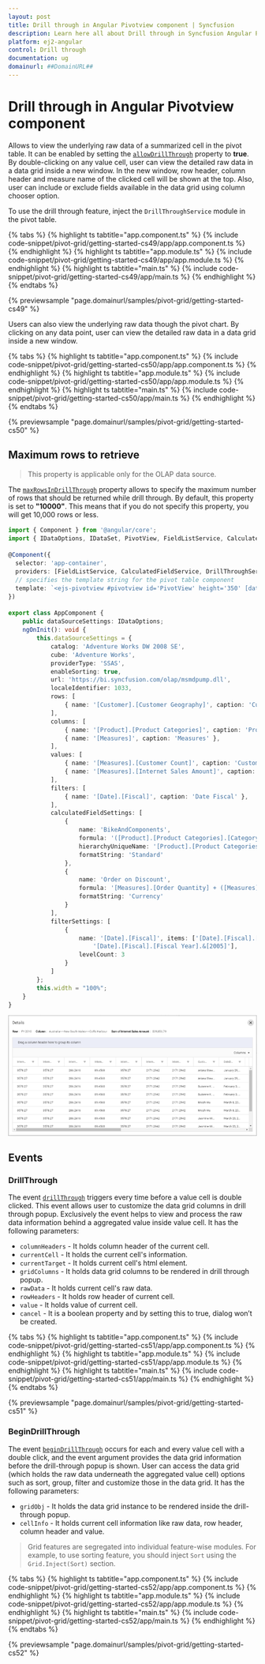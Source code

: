 ```yaml
---
layout: post
title: Drill through in Angular Pivotview component | Syncfusion
description: Learn here all about Drill through in Syncfusion Angular Pivotview component of Syncfusion Essential JS 2 and more.
platform: ej2-angular
control: Drill through 
documentation: ug
domainurl: ##DomainURL##
---
```


# Drill through in Angular Pivotview component

Allows to view the underlying raw data of a summarized cell in the pivot table. It can be enabled by setting the [`allowDrillThrough`](https://ej2.syncfusion.com/angular/documentation/api/pivotview#allowdrillthrough) property to **true**. By double-clicking on any value cell, user can view the detailed raw data in a data grid inside a new window. In the new window, row header, column header and measure name of the clicked cell will be shown at the top. Also, user can include or exclude fields available in the data grid using column chooser option.

To use the drill through feature, inject the `DrillThroughService` module in the pivot table.

{% tabs %}
{% highlight ts tabtitle="app.component.ts" %}
{% include code-snippet/pivot-grid/getting-started-cs49/app/app.component.ts %}
{% endhighlight %}
{% highlight ts tabtitle="app.module.ts" %}
{% include code-snippet/pivot-grid/getting-started-cs49/app/app.module.ts %}
{% endhighlight %}
{% highlight ts tabtitle="main.ts" %}
{% include code-snippet/pivot-grid/getting-started-cs49/app/main.ts %}
{% endhighlight %}
{% endtabs %}
  
{% previewsample "page.domainurl/samples/pivot-grid/getting-started-cs49" %}

Users can also view the underlying raw data though the pivot chart. By clicking on any data point, user can view the detailed raw data in a data grid inside a new window.

{% tabs %}
{% highlight ts tabtitle="app.component.ts" %}
{% include code-snippet/pivot-grid/getting-started-cs50/app/app.component.ts %}
{% endhighlight %}
{% highlight ts tabtitle="app.module.ts" %}
{% include code-snippet/pivot-grid/getting-started-cs50/app/app.module.ts %}
{% endhighlight %}
{% highlight ts tabtitle="main.ts" %}
{% include code-snippet/pivot-grid/getting-started-cs50/app/main.ts %}
{% endhighlight %}
{% endtabs %}
  
{% previewsample "page.domainurl/samples/pivot-grid/getting-started-cs50" %}

## Maximum rows to retrieve

> This property is applicable only for the OLAP data source.

The [`maxRowsInDrillThrough`](https://ej2.syncfusion.com/react/documentation/api/pivotview/#maxrowsindrillthrough) property allows to specify the maximum number of rows that should be returned while drill through. By default, this property is set to **"10000"**. This means that if you do not specify this property, you will get 10,000 rows or less.

```typescript
import { Component } from '@angular/core';
import { IDataOptions, IDataSet, PivotView, FieldListService, CalculatedFieldService, DrillThroughService } from '@syncfusion/ej2-angular-pivotview';

@Component({
  selector: 'app-container',
  providers: [FieldListService, CalculatedFieldService, DrillThroughService],
  // specifies the template string for the pivot table component
  template: `<ejs-pivotview #pivotview id='PivotView' height='350' [dataSourceSettings]=dataSourceSettings [width]=width allowDrillThrough='true' maxRowsInDrillThrough='10' allowCalculatedField='true' showFieldList='true'></ejs-pivotview>`
})

export class AppComponent {
    public dataSourceSettings: IDataOptions;
    ngOnInit(): void {
        this.dataSourceSettings = {
            catalog: 'Adventure Works DW 2008 SE',
            cube: 'Adventure Works',
            providerType: 'SSAS',
            enableSorting: true,
            url: 'https://bi.syncfusion.com/olap/msmdpump.dll',
            localeIdentifier: 1033,
            rows: [
                { name: '[Customer].[Customer Geography]', caption: 'Customer Geography' },
            ],
            columns: [
                { name: '[Product].[Product Categories]', caption: 'Product Categories' },
                { name: '[Measures]', caption: 'Measures' },
            ],
            values: [
                { name: '[Measures].[Customer Count]', caption: 'Customer Count' },
                { name: '[Measures].[Internet Sales Amount]', caption: 'Internet Sales Amount' }
            ],
            filters: [
                { name: '[Date].[Fiscal]', caption: 'Date Fiscal' },
            ],
            calculatedFieldSettings: [
                {
                    name: 'BikeAndComponents',
                    formula: '([Product].[Product Categories].[Category].[Bikes] + [Product].[Product Categories].[Category].[Components] )',
                    hierarchyUniqueName: '[Product].[Product Categories]',
                    formatString: 'Standard'
                },
                {
                    name: 'Order on Discount',
                    formula: '[Measures].[Order Quantity] + ([Measures].[Order Quantity] * 0.10)',
                    formatString: 'Currency'
                }
            ],
            filterSettings: [
                {
                    name: '[Date].[Fiscal]', items: ['[Date].[Fiscal].[Fiscal Quarter].&[2002]&[4]',
                        '[Date].[Fiscal].[Fiscal Year].&[2005]'],
                    levelCount: 3
                }
            ]
        };
        this.width = "100%";
    }
}
```

![output](images/maxrows.png)

## Events

### DrillThrough

The event [`drillThrough`](https://ej2.syncfusion.com/vue/documentation/api/pivotview#drillthrough) triggers every time before a value cell is double clicked. This event allows user to customize the data grid columns in drill through popup. Exclusively the event helps to view and process the raw data information behind a aggregated value inside value cell. It has the following parameters:

* `columnHeaders` - It holds column header of the current cell.
* `currentCell` - It holds the current cell's information.
* `currentTarget` - It holds current cell's html element.
* `gridColumns` - It holds data grid columns to be rendered in drill through popup.
* `rawData` - It holds current cell's raw data.
* `rowHeaders` - It holds row header of current cell.
* `value` - It holds value of current cell.
* `cancel` - It is a boolean property and by setting this to true, dialog won’t be created.

{% tabs %}
{% highlight ts tabtitle="app.component.ts" %}
{% include code-snippet/pivot-grid/getting-started-cs51/app/app.component.ts %}
{% endhighlight %}
{% highlight ts tabtitle="app.module.ts" %}
{% include code-snippet/pivot-grid/getting-started-cs51/app/app.module.ts %}
{% endhighlight %}
{% highlight ts tabtitle="main.ts" %}
{% include code-snippet/pivot-grid/getting-started-cs51/app/main.ts %}
{% endhighlight %}
{% endtabs %}
  
{% previewsample "page.domainurl/samples/pivot-grid/getting-started-cs51" %}

### BeginDrillThrough

The event [`beginDrillThrough`](https://ej2.syncfusion.com/angular/documentation/api/pivotview#begindrillthrough) occurs for each and every value cell with a double click, and the event argument provides the data grid information before the drill-through popup is shown. User can access the data grid (which holds the raw data underneath the aggregated value cell) options such as sort, group, filter and customize those in the data grid. It has the following parameters:

* `gridObj` - It holds the data grid instance to be rendered inside the drill-through popup.
* `cellInfo` - It holds current cell information like raw data, row header, column header and value.

> Grid features are segregated into individual feature-wise modules. For example, to use sorting feature, you should inject `Sort` using the `Grid.Inject(Sort)` section.

{% tabs %}
{% highlight ts tabtitle="app.component.ts" %}
{% include code-snippet/pivot-grid/getting-started-cs52/app/app.component.ts %}
{% endhighlight %}
{% highlight ts tabtitle="app.module.ts" %}
{% include code-snippet/pivot-grid/getting-started-cs52/app/app.module.ts %}
{% endhighlight %}
{% highlight ts tabtitle="main.ts" %}
{% include code-snippet/pivot-grid/getting-started-cs52/app/main.ts %}
{% endhighlight %}
{% endtabs %}
  
{% previewsample "page.domainurl/samples/pivot-grid/getting-started-cs52" %}